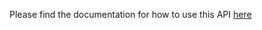 Please find the documentation for how to use this API [here](https://documenter.getpostman.com/view/9560786/UUxzBnmd)